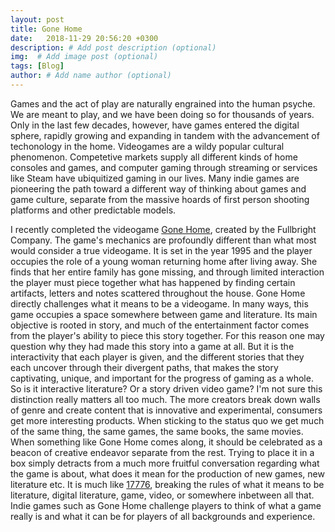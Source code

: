 ```yaml
---
layout: post
title: Gone Home
date:   2018-11-29 20:56:20 +0300
description: # Add post description (optional)
img:  # Add image post (optional)
tags: [Blog]
author: # Add name author (optional)
---
```


   Games and the act of play are naturally engrained into the human psyche. We are meant to play, and we have been doing so for thousands of years. Only in the last few decades, however, have games entered the digital sphere, rapidly growing and expanding in tandem with the advancement of techonology in the home. Videogames are a wildy popular cultural phenomenon. Competetive markets supply all different kinds of home consoles and games, and computer gaming through streaming or services like Steam have ubiquitized gaming in our lives. Many indie games are pioneering the path toward a different way of thinking about games and game culture, separate from the massive hoards of first person shooting platforms and other predictable models. 
  
   I recently completed the videogame [Gone Home](https://gonehome.game/), created by the Fullbright Company. The game's mechanics are profoundly different than what most would consider a true videogame. It is set in the year 1995 and the player occupies the role of a young woman returning home after living away. She finds that her entire family has gone missing, and through limited interaction the player must piece together what has happened by finding certain artifacts, letters and notes scattered throughout the house. Gone Home directly challenges what it means to be a videogame. In many ways, this game occupies a space somewhere between game and literature. Its main objective is rooted in story, and much of the entertainment factor comes from the player's ability to piece this story together. 
    For this reason one may question why they had made this story into a game at all. But it is the interactivity that each player is given, and the different stories that they each uncover through their divergent paths, that makes the story captivating, unique, and important for the progress of gaming as a whole. So is it interactive literature? Or a story driven video game? I'm not sure this distinction really matters all too much. The more creators break down walls of genre and create content that is innovative and experimental, consumers get more interesting products. When sticking to the status quo we get much of the same thing, the same games, the same books, the same movies. When something like Gone Home comes along, it should be celebrated as a beacon of creative endeavor separate from the rest. Trying to place it in a box simply detracts from a much more fruitful conversation regarding what the game is about, what does it mean for the production of new games, new literature etc. It is much like [17776](https://www.sbnation.com/a/17776-football), breaking the rules of what it means to be literature, digital literature, game, video, or somewhere inbetween all that. Indie games such as Gone Home challenge players to think of what a game really is and what it can be for players of all backgrounds and experience. 
